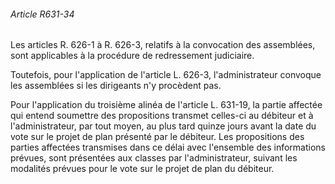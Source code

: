 ###### Article R631-34

Les articles R. 626-1 à R. 626-3, relatifs à la convocation des assemblées, sont applicables à la procédure de redressement judiciaire.

Toutefois, pour l'application de l'article L. 626-3, l'administrateur convoque les assemblées si les dirigeants n'y procèdent pas.

Pour l'application du troisième alinéa de l'article L. 631-19, la partie affectée qui entend soumettre des propositions transmet celles-ci au débiteur et à l'administrateur, par tout moyen, au plus tard quinze jours avant la date du vote sur le projet de plan présenté par le débiteur. Les propositions des parties affectées transmises dans ce délai avec l'ensemble des informations prévues, sont présentées aux classes par l'administrateur, suivant les modalités prévues pour le vote sur le projet de plan du débiteur.

